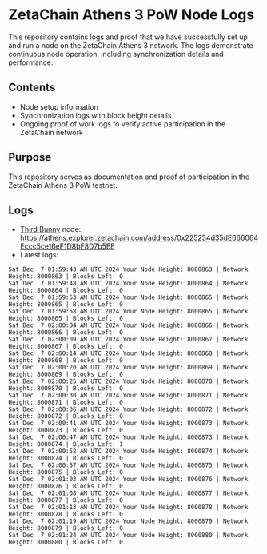 # ZetaChain Athens 3 PoW Node Logs
This repository contains logs and proof that we have successfully set up and run a node on the ZetaChain Athens 3 network. The logs demonstrate continuous node operation, including synchronization details and performance.

## Contents
- Node setup information
- Synchronization logs with block height details
- Ongoing proof of work logs to verify active participation in the ZetaChain network

## Purpose
This repository serves as documentation and proof of participation in the ZetaChain Athens 3 PoW testnet.

## Logs

- [Third Bunny](https://thirdbunny.xyz/) node: https://athens.explorer.zetachain.com/address/0x225254d35dE666064Eccc5ce16eF1D8bF8D7b5EE
- Latest logs:
```
Sat Dec  7 01:59:43 AM UTC 2024 Your Node Height: 8000863 | Network Height: 8000863 | Blocks Left: 0
Sat Dec  7 01:59:48 AM UTC 2024 Your Node Height: 8000864 | Network Height: 8000864 | Blocks Left: 0
Sat Dec  7 01:59:53 AM UTC 2024 Your Node Height: 8000865 | Network Height: 8000865 | Blocks Left: 0
Sat Dec  7 01:59:58 AM UTC 2024 Your Node Height: 8000865 | Network Height: 8000865 | Blocks Left: 0
Sat Dec  7 02:00:04 AM UTC 2024 Your Node Height: 8000866 | Network Height: 8000866 | Blocks Left: 0
Sat Dec  7 02:00:09 AM UTC 2024 Your Node Height: 8000867 | Network Height: 8000867 | Blocks Left: 0
Sat Dec  7 02:00:14 AM UTC 2024 Your Node Height: 8000868 | Network Height: 8000868 | Blocks Left: 0
Sat Dec  7 02:00:20 AM UTC 2024 Your Node Height: 8000869 | Network Height: 8000869 | Blocks Left: 0
Sat Dec  7 02:00:25 AM UTC 2024 Your Node Height: 8000870 | Network Height: 8000870 | Blocks Left: 0
Sat Dec  7 02:00:30 AM UTC 2024 Your Node Height: 8000871 | Network Height: 8000871 | Blocks Left: 0
Sat Dec  7 02:00:36 AM UTC 2024 Your Node Height: 8000872 | Network Height: 8000872 | Blocks Left: 0
Sat Dec  7 02:00:41 AM UTC 2024 Your Node Height: 8000873 | Network Height: 8000873 | Blocks Left: 0
Sat Dec  7 02:00:47 AM UTC 2024 Your Node Height: 8000873 | Network Height: 8000874 | Blocks Left: 1
Sat Dec  7 02:00:52 AM UTC 2024 Your Node Height: 8000874 | Network Height: 8000874 | Blocks Left: 0
Sat Dec  7 02:00:57 AM UTC 2024 Your Node Height: 8000875 | Network Height: 8000875 | Blocks Left: 0
Sat Dec  7 02:01:03 AM UTC 2024 Your Node Height: 8000876 | Network Height: 8000876 | Blocks Left: 0
Sat Dec  7 02:01:08 AM UTC 2024 Your Node Height: 8000877 | Network Height: 8000877 | Blocks Left: 0
Sat Dec  7 02:01:13 AM UTC 2024 Your Node Height: 8000878 | Network Height: 8000878 | Blocks Left: 0
Sat Dec  7 02:01:19 AM UTC 2024 Your Node Height: 8000879 | Network Height: 8000879 | Blocks Left: 0
Sat Dec  7 02:01:24 AM UTC 2024 Your Node Height: 8000880 | Network Height: 8000880 | Blocks Left: 0
```
